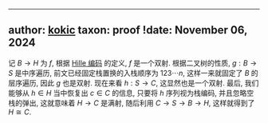 
---
author: [kokic](/kokic.md)
taxon: proof
!date: November 06, 2024
---

记 $B \to H$ 为 $f$, 根据 [Hille 编码](/data-structure/hille-encode.md) 的定义, $f$ 是一个双射. 根据二叉树的性质, $g: B \to S$ 是中序遍历, 前文已经固定栈置换的入栈顺序为 $123\cdots n$, 这样一来就固定了 $B$ 的层序遍历, 因此 $g$ 也是双射. 现在来看 $h: S \to C$, 这显然也是一个双射. 最后, 我们能够从 $h \in H$ 当中恢复出 $c \in C$ 的信息, 只要将 $h$ 序列视为栈编码, 并且忽略空栈的弹出, 这就意味着 $H \to C$ 是满射, 随后利用 $C \to S \to B \to H$, 这样就得到了 $H \cong C$. 
